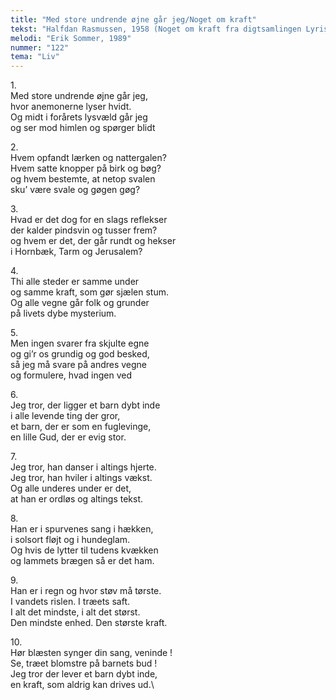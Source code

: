 ```yaml
---
title: "Med store undrende øjne går jeg/Noget om kraft"
tekst: "Halfdan Rasmussen, 1958 (Noget om kraft fra digtsamlingen Lyriske installationer)"
melodi: "Erik Sommer, 1989"
nummer: "122"
tema: "Liv"
---
```

1\.\
Med store undrende øjne går jeg,\
hvor anemonerne lyser hvidt.\
Og midt i forårets lysvæld går jeg\
og ser mod himlen og spørger blidt

2\.\
Hvem opfandt lærken og nattergalen?\
Hvem satte knopper på birk og bøg?\
og hvem bestemte, at netop svalen\
sku’ være svale og gøgen gøg?

3\.\
Hvad er det dog for en slags reflekser\
der kalder pindsvin og tusser frem?\
og hvem er det, der går rundt og hekser\
i Hornbæk, Tarm og Jerusalem?

4\.\
Thi alle steder er samme under\
og samme kraft, som gør sjælen stum.\
Og alle vegne går folk og grunder\
på livets dybe mysterium.

5\.\
Men ingen svarer fra skjulte egne\
og gi’r os grundig og god besked,\
så jeg må svare på andres vegne\
og formulere, hvad ingen ved

6\.\
Jeg tror, der ligger et barn dybt inde\
i alle levende ting der gror,\
et barn, der er som en fuglevinge,\
en lille Gud, der er evig stor.

7\.\
Jeg tror, han danser i altings hjerte.\
Jeg tror, han hviler i altings vækst.\
Og alle underes under er det,\
at han er ordløs og altings tekst.

8\.\
Han er i spurvenes sang i hækken,\
i solsort fløjt og i hundeglam.\
Og hvis de lytter til tudens kvækken\
og lammets brægen så er det ham.

9\.\
Han er i regn og hvor støv må tørste.\
I vandets rislen. I træets saft.\
I alt det mindste, i alt det størst.\
Den mindste enhed. Den største kraft.

10\.\
Hør blæsten synger din sang, veninde !\
Se, træet blomstre på barnets bud !\
Jeg tror der lever et barn dybt inde,\
en kraft, som aldrig kan drives ud.\
